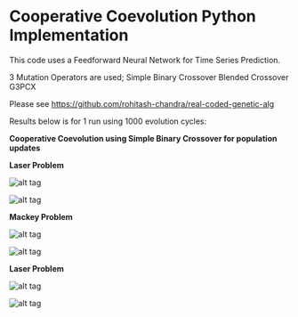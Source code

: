# Cooperative Coevolution Python Implementation
This code uses a Feedforward Neural Network for Time Series Prediction.

3 Mutation Operators are used;
Simple Binary Crossover
Blended Crossover
G3PCX 

Please see https://github.com/rohitash-chandra/real-coded-genetic-alg

Results below is for 1 run using 1000 evolution cycles:

**Cooperative Coevolution using Simple Binary Crossover for population updates**

**Laser Problem**

 ![alt tag](https://github.com/gary-wong-fiji/Cooperative-Coevolution-Python/blob/master/simple_binary_crossover%20Results/Sunspot/run0/dmcmc_train.svg)
 
  ![alt tag](https://github.com/gary-wong-fiji/Cooperative-Coevolution-Python/blob/master/simple_binary_crossover%20Results/Sunspot/run0/dmcmc_test.svg)
 

**Mackey Problem**

 ![alt tag](https://github.com/gary-wong-fiji/Cooperative-Coevolution-Python/blob/master/simple_binary_crossover%20Results/Mackey/run0/dmcmc_train.svg)
 
  ![alt tag](https://github.com/gary-wong-fiji/Cooperative-Coevolution-Python/blob/master/simple_binary_crossover%20Results/Mackey/run0/dmcmc_test.svg)
  
  **Laser Problem**

 ![alt tag](https://github.com/gary-wong-fiji/Cooperative-Coevolution-Python/blob/master/simple_binary_crossover%20Results/Laser/run0/dmcmc_train.svg)
 
  ![alt tag](https://github.com/gary-wong-fiji/Cooperative-Coevolution-Python/blob/master/simple_binary_crossover%20Results/Laser/run0/dmcmc_test.svg)
  

